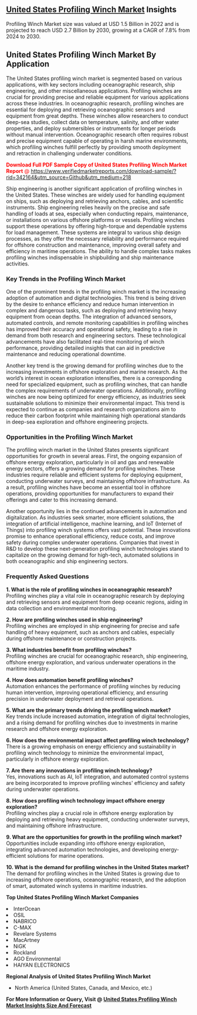 <h2><a href="https://www.verifiedmarketreports.com/download-sample/?rid=342164&amp;utm_source=Github&amp;utm_medium=218" target="_blank">United States Profiling Winch Market</a> Insights</h2><p>Profiling Winch Market size was valued at USD 1.5 Billion in 2022 and is projected to reach USD 2.7 Billion by 2030, growing at a CAGR of 7.8% from 2024 to 2030.</p><p> <h2>United States Profiling Winch Market By Application</h2> <p>The United States profiling winch market is segmented based on various applications, with key sectors including oceanographic research, ship engineering, and other miscellaneous applications. Profiling winches are crucial for providing precise and reliable equipment for various applications across these industries. In oceanographic research, profiling winches are essential for deploying and retrieving oceanographic sensors and equipment from great depths. These winches allow researchers to conduct deep-sea studies, collect data on temperature, salinity, and other water properties, and deploy submersibles or instruments for longer periods without manual intervention. Oceanographic research often requires robust and precise equipment capable of operating in harsh marine environments, which profiling winches fulfill perfectly by providing smooth deployment and retraction in challenging underwater conditions. <p><span class=""><span style="color: #ff0000;"><strong>Download Full PDF Sample Copy of United States Profiling Winch Market Report</strong> @ </span><a href="https://www.verifiedmarketreports.com/download-sample/?rid=342164&amp;utm_source=Github&amp;utm_medium=218" target="_blank">https://www.verifiedmarketreports.com/download-sample/?rid=342164&amp;utm_source=Github&amp;utm_medium=218</a></span></p> <p>Ship engineering is another significant application of profiling winches in the United States. These winches are widely used for handling equipment on ships, such as deploying and retrieving anchors, cables, and scientific instruments. Ship engineering relies heavily on the precise and safe handling of loads at sea, especially when conducting repairs, maintenance, or installations on various offshore platforms or vessels. Profiling winches support these operations by offering high-torque and dependable systems for load management. These systems are integral to various ship design processes, as they offer the necessary reliability and performance required for offshore construction and maintenance, improving overall safety and efficiency in maritime operations. The ability to handle complex tasks makes profiling winches indispensable in shipbuilding and ship maintenance activities.</p> <h3>Key Trends in the Profiling Winch Market</h3> <p>One of the prominent trends in the profiling winch market is the increasing adoption of automation and digital technologies. This trend is being driven by the desire to enhance efficiency and reduce human intervention in complex and dangerous tasks, such as deploying and retrieving heavy equipment from ocean depths. The integration of advanced sensors, automated controls, and remote monitoring capabilities in profiling winches has improved their accuracy and operational safety, leading to a rise in demand from both research and engineering sectors. These technological advancements have also facilitated real-time monitoring of winch performance, providing detailed insights that can aid in predictive maintenance and reducing operational downtime.</p> <p>Another key trend is the growing demand for profiling winches due to the increasing investments in offshore exploration and marine research. As the world’s interest in ocean exploration intensifies, there is a corresponding need for specialized equipment, such as profiling winches, that can handle the complex requirements of underwater operations. Additionally, profiling winches are now being optimized for energy efficiency, as industries seek sustainable solutions to minimize their environmental impact. This trend is expected to continue as companies and research organizations aim to reduce their carbon footprint while maintaining high operational standards in deep-sea exploration and offshore engineering projects.</p> <h3>Opportunities in the Profiling Winch Market</h3> <p>The profiling winch market in the United States presents significant opportunities for growth in several areas. First, the ongoing expansion of offshore energy exploration, particularly in oil and gas and renewable energy sectors, offers a growing demand for profiling winches. These industries require reliable and efficient systems for deploying equipment, conducting underwater surveys, and maintaining offshore infrastructure. As a result, profiling winches have become an essential tool in offshore operations, providing opportunities for manufacturers to expand their offerings and cater to this increasing demand.</p> <p>Another opportunity lies in the continued advancements in automation and digitalization. As industries seek smarter, more efficient solutions, the integration of artificial intelligence, machine learning, and IoT (Internet of Things) into profiling winch systems offers vast potential. These innovations promise to enhance operational efficiency, reduce costs, and improve safety during complex underwater operations. Companies that invest in R&D to develop these next-generation profiling winch technologies stand to capitalize on the growing demand for high-tech, automated solutions in both oceanographic and ship engineering sectors.</p> <h3>Frequently Asked Questions</h3> <p><strong>1. What is the role of profiling winches in oceanographic research?</strong><br> Profiling winches play a vital role in oceanographic research by deploying and retrieving sensors and equipment from deep oceanic regions, aiding in data collection and environmental monitoring.</p> <p><strong>2. How are profiling winches used in ship engineering?</strong><br> Profiling winches are employed in ship engineering for precise and safe handling of heavy equipment, such as anchors and cables, especially during offshore maintenance or construction projects.</p> <p><strong>3. What industries benefit from profiling winches?</strong><br> Profiling winches are crucial for oceanographic research, ship engineering, offshore energy exploration, and various underwater operations in the maritime industry.</p> <p><strong>4. How does automation benefit profiling winches?</strong><br> Automation enhances the performance of profiling winches by reducing human intervention, improving operational efficiency, and ensuring precision in underwater deployment and retrieval operations.</p> <p><strong>5. What are the primary trends driving the profiling winch market?</strong><br> Key trends include increased automation, integration of digital technologies, and a rising demand for profiling winches due to investments in marine research and offshore energy exploration.</p> <p><strong>6. How does the environmental impact affect profiling winch technology?</strong><br> There is a growing emphasis on energy efficiency and sustainability in profiling winch technology to minimize the environmental impact, particularly in offshore energy exploration.</p> <p><strong>7. Are there any innovations in profiling winch technology?</strong><br> Yes, innovations such as AI, IoT integration, and automated control systems are being incorporated to improve profiling winches' efficiency and safety during underwater operations.</p> <p><strong>8. How does profiling winch technology impact offshore energy exploration?</strong><br> Profiling winches play a crucial role in offshore energy exploration by deploying and retrieving heavy equipment, conducting underwater surveys, and maintaining offshore infrastructure.</p> <p><strong>9. What are the opportunities for growth in the profiling winch market?</strong><br> Opportunities include expanding into offshore energy exploration, integrating advanced automation technologies, and developing energy-efficient solutions for marine operations.</p> <p><strong>10. What is the demand for profiling winches in the United States market?</strong><br> The demand for profiling winches in the United States is growing due to increasing offshore operations, oceanographic research, and the adoption of smart, automated winch systems in maritime industries.</p> </p><p><strong>Top United States Profiling Winch Market Companies</strong></p><div data-test-id=""><p><li>InterOcean</li><li> OSIL</li><li> NABRICO</li><li> C-MAX</li><li> Revelare Systems</li><li> MacArtney</li><li> NiGK</li><li> Rockland</li><li> AGO Environmental</li><li> HAIYAN ELECTRONICS</li></p><div><strong>Regional Analysis of&nbsp;United States Profiling Winch Market</strong></div><ul><li dir="ltr"><p dir="ltr">North America&nbsp;(United States, Canada, and Mexico, etc.)</p></li></ul><p><strong>For More Information or Query, Visit @&nbsp;</strong><strong><a href="https://www.verifiedmarketreports.com/product/profiling-winch-market/?utm_source=Github&amp;utm_medium=218" target="_blank">United States Profiling Winch Market Insights Size And Forecast</a></strong></p></div>
